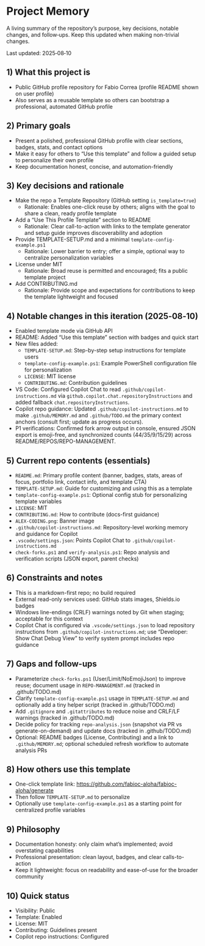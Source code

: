 # Project Memory

A living summary of the repository’s purpose, key decisions, notable changes, and follow‑ups. Keep this updated when making non-trivial changes.

Last updated: 2025‑08‑10

## 1) What this project is
- Public GitHub profile repository for Fabio Correa (profile README shown on user profile)
- Also serves as a reusable template so others can bootstrap a professional, automated GitHub profile

## 2) Primary goals
- Present a polished, professional GitHub profile with clear sections, badges, stats, and contact options
- Make it easy for others to “Use this template” and follow a guided setup to personalize their own profile
- Keep documentation honest, concise, and automation-friendly

## 3) Key decisions and rationale
- Make the repo a Template Repository (GitHub setting `is_template=true`)
  - Rationale: Enables one-click reuse by others; aligns with the goal to share a clean, ready profile template
- Add a “Use This Profile Template” section to README
  - Rationale: Clear call-to-action with links to the template generator and setup guide improves discoverability and adoption
- Provide TEMPLATE-SETUP.md and a minimal `template-config-example.ps1`
  - Rationale: Lower barrier to entry; offer a simple, optional way to centralize personalization variables
- License under MIT
  - Rationale: Broad reuse is permitted and encouraged; fits a public template project
- Add CONTRIBUTING.md
  - Rationale: Provide scope and expectations for contributions to keep the template lightweight and focused

## 4) Notable changes in this iteration (2025‑08‑10)
- Enabled template mode via GitHub API
- README: Added “Use this template” section with badges and quick start
- New files added:
  - `TEMPLATE-SETUP.md`: Step-by-step setup instructions for template users
  - `template-config-example.ps1`: Example PowerShell configuration file for personalization
  - `LICENSE`: MIT license
  - `CONTRIBUTING.md`: Contribution guidelines
 - VS Code: Configured Copilot Chat to read `.github/copilot-instructions.md` via `github.copilot.chat.repositoryInstructions` and added fallback `chat.repositoryInstructions`.
 - Copilot repo guidance: Updated `.github/copilot-instructions.md` to make `.github/MEMORY.md` and `.github/TODO.md` the primary context anchors (consult first; update as progress occurs).
 - P1 verifications: Confirmed fork arrow output in console, ensured JSON export is emoji-free, and synchronized counts (44/35/9/15/29) across README/REPOS/REPO-MANAGEMENT.

## 5) Current repo contents (essentials)
- `README.md`: Primary profile content (banner, badges, stats, areas of focus, portfolio link, contact info, and template CTA)
- `TEMPLATE-SETUP.md`: Guide for customizing and using this as a template
- `template-config-example.ps1`: Optional config stub for personalizing template variables
- `LICENSE`: MIT
- `CONTRIBUTING.md`: How to contribute (docs-first guidance)
- `ALEX-CODING.png`: Banner image
 - `.github/copilot-instructions.md`: Repository-level working memory and guidance for Copilot
 - `.vscode/settings.json`: Points Copilot Chat to `.github/copilot-instructions.md`
 - `check-forks.ps1` and `verify-analysis.ps1`: Repo analysis and verification scripts (JSON export, parent checks)

## 6) Constraints and notes
- This is a markdown-first repo; no build required
- External read-only services used: GitHub stats images, Shields.io badges
- Windows line-endings (CRLF) warnings noted by Git when staging; acceptable for this context
 - Copilot Chat is configured via `.vscode/settings.json` to load repository instructions from `.github/copilot-instructions.md`; use “Developer: Show Chat Debug View” to verify system prompt includes repo guidance

## 7) Gaps and follow-ups
- Parameterize `check-forks.ps1` (User/Limit/NoEmojiJson) to improve reuse; document usage in `REPO-MANAGEMENT.md` (tracked in .github/TODO.md)
- Clarify `template-config-example.ps1` usage in `TEMPLATE-SETUP.md` and optionally add a tiny helper script (tracked in .github/TODO.md)
- Add `.gitignore` and `.gitattributes` to reduce noise and CRLF/LF warnings (tracked in .github/TODO.md)
- Decide policy for tracking `repo-analysis.json` (snapshot via PR vs generate-on-demand) and update docs (tracked in .github/TODO.md)
- Optional: README badges (License, Contributing) and a link to `.github/MEMORY.md`; optional scheduled refresh workflow to automate analysis PRs

## 8) How others use this template
- One-click template link: https://github.com/fabioc-aloha/fabioc-aloha/generate
- Then follow `TEMPLATE-SETUP.md` to personalize
- Optionally use `template-config-example.ps1` as a starting point for centralized profile variables

## 9) Philosophy
- Documentation honesty: only claim what’s implemented; avoid overstating capabilities
- Professional presentation: clean layout, badges, and clear calls-to-action
- Keep it lightweight: focus on readability and ease-of-use for the broader community

## 10) Quick status
- Visibility: Public
- Template: Enabled
- License: MIT
- Contributing: Guidelines present
 - Copilot repo instructions: Configured
